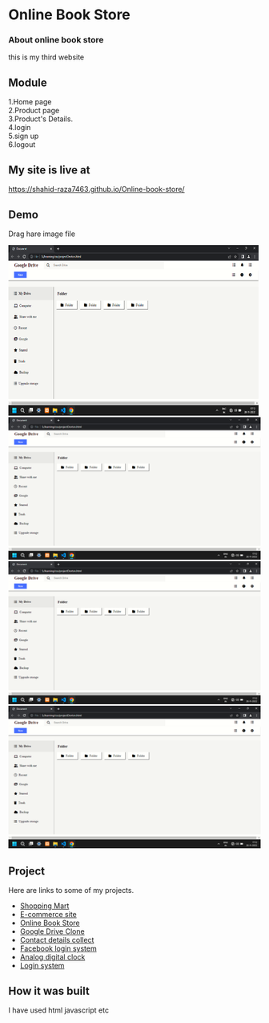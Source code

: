 # Online Book Store

### About online book store

this is my third website

## Module

1.Home page  
2.Product page  
3.Product's Details.  
4.login  
5.sign up  
6.logout

## My site is live at

https://shahid-raza7463.github.io/Online-book-store/

## Demo

Drag hare image file

<div>
<img src="Screenshot (26).png" alt="" height="340px" width="500px" />
<img src="Screenshot (26).png" alt="" />
<img src="Screenshot (26).png" alt="" />
<img src="Screenshot (26).png" alt="" />
</div>

## Project

Here are links to some of my projects.

- [Shopping Mart](http://mshahidr.000webhostapp.com/)
- [E-commerce site](https://shahid-raza7463.github.io/E-commerce-website-single-page-/)
- [Online Book Store](https://shahid-raza7463.github.io/Online-book-store/)
- [Google Drive Clone](https://shahid-raza7463.github.io/Google-drive-clone/)
- [Contact details collect](https://shahid-raza7463.github.io/Contact-details-collect/)
- [Facebook login system](https://shahid-raza7463.github.io/Facebook-loginsystem/)
- [Analog digital clock](https://shahid-raza7463.github.io/Analog-digital-clock/)
- [Login system](https://shahid-raza7463.github.io/Analog-digital-clock/)

## How it was built

I have used html javascript etc
